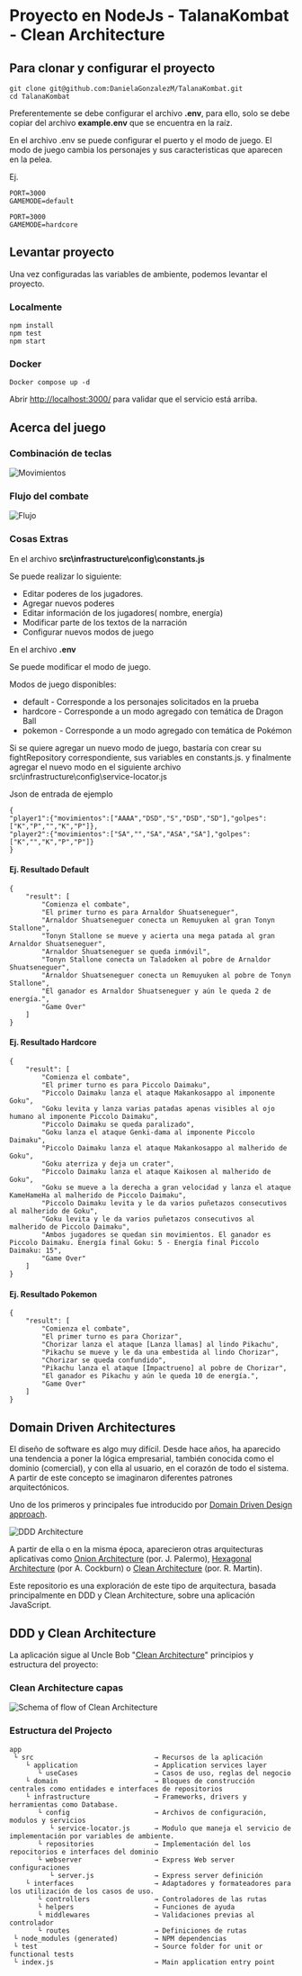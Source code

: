 # Proyecto en NodeJs - TalanaKombat - Clean Architecture

## Para clonar y configurar el proyecto

```
git clone git@github.com:DanielaGonzalezM/TalanaKombat.git
cd TalanaKombat
```
Preferentemente se debe configurar el archivo **.env**, para ello, solo se debe copiar del archivo **example.env** que se encuentra en la raíz.

En el archivo .env se puede configurar el puerto y el modo de juego.
El modo de juego cambia los personajes y sus caracteristicas que aparecen en la pelea.

Ej.
```
PORT=3000
GAMEMODE=default
```
```
PORT=3000
GAMEMODE=hardcore
```
## Levantar proyecto

Una vez configuradas las variables de ambiente, podemos levantar el proyecto.

### Localmente

```
npm install
npm test
npm start
```

### Docker

```
Docker compose up -d
```
Abrir [http://localhost:3000/](http://localhost:3000/) para validar que el servicio está arriba.

## Acerca del juego

### Combinación de teclas

![Movimientos](/doc/TalanaKombat_Movimientos.jpg)

### Flujo del combate

![Flujo](/doc/talanakombat_flujo.jpg)

### Cosas Extras

En el archivo **src\infrastructure\config\constants.js**

Se puede realizar lo siguiente:

* Editar poderes de los jugadores.
* Agregar nuevos poderes
* Editar información de los jugadores( nombre, energía)
* Modificar parte de los textos de la narración
* Configurar nuevos modos de juego

En el archivo **.env**

Se puede modificar el modo de juego.

Modos de juego disponibles:

* default  - Corresponde a los personajes solicitados en la prueba
* hardcore - Corresponde a un modo agregado con temática de Dragon Ball
* pokemon  - Corresponde a un modo agregado con temática de Pokémon

Si se quiere agregar un nuevo modo de juego, bastaría con crear su fightRepository correspondiente, sus variables en constants.js. y finalmente agregar el nuevo modo en el siguiente archivo
src\infrastructure\config\service-locator.js

Json de entrada de ejemplo

```
{
"player1":{"movimientos":["AAAA","DSD","S","DSD","SD"],"golpes":["K","P","","K","P"]},
"player2":{"movimientos":["SA","","SA","ASA","SA"],"golpes":["K","","K","P","P"]}
}
```
#### Ej. Resultado Default

```
{
    "result": [
        "Comienza el combate",
        "El primer turno es para Arnaldor Shuatseneguer",
        "Arnaldor Shuatseneguer conecta un Remuyuken al gran Tonyn Stallone",
        "Tonyn Stallone se mueve y acierta una mega patada al gran Arnaldor Shuatseneguer",
        "Arnaldor Shuatseneguer se queda inmóvil",
        "Tonyn Stallone conecta un Taladoken al pobre de Arnaldor Shuatseneguer",
        "Arnaldor Shuatseneguer conecta un Remuyuken al pobre de Tonyn Stallone",
        "El ganador es Arnaldor Shuatseneguer y aún le queda 2 de energía.",
        "Game Over"
    ]
}
```

#### Ej. Resultado Hardcore

```
{
    "result": [
        "Comienza el combate",
        "El primer turno es para Piccolo Daimaku",
        "Piccolo Daimaku lanza el ataque Makankosappo al imponente Goku",
        "Goku levita y lanza varias patadas apenas visibles al ojo humano al imponente Piccolo Daimaku",
        "Piccolo Daimaku se queda paralizado",
        "Goku lanza el ataque Genki-dama al imponente Piccolo Daimaku",
        "Piccolo Daimaku lanza el ataque Makankosappo al malherido de Goku",
        "Goku aterriza y deja un crater",
        "Piccolo Daimaku lanza el ataque Kaikosen al malherido de Goku",
        "Goku se mueve a la derecha a gran velocidad y lanza el ataque KameHameHa al malherido de Piccolo Daimaku",
        "Piccolo Daimaku levita y le da varios puñetazos consecutivos al malherido de Goku",
        "Goku levita y le da varios puñetazos consecutivos al malherido de Piccolo Daimaku",
        "Ambos jugadores se quedan sin movimientos. El ganador es Piccolo Daimaku. Energía final Goku: 5 - Energía final Piccolo Daimaku: 15",
        "Game Over"
    ]
}
```
#### Ej. Resultado Pokemon

```
{
    "result": [
        "Comienza el combate",
        "El primer turno es para Chorizar",
        "Chorizar lanza el ataque [Lanza llamas] al lindo Pikachu",
        "Pikachu se mueve y le da una embestida al lindo Chorizar",
        "Chorizar se queda confundido",
        "Pikachu lanza el ataque [Impactrueno] al pobre de Chorizar",
        "El ganador es Pikachu y aún le queda 10 de energía.",
        "Game Over"
    ]
}
```

## Domain Driven Architectures

El diseño de software es algo muy difícil. Desde hace años, ha aparecido una tendencia a poner la lógica empresarial, también conocida como el dominio (comercial), y con ella al usuario, en el corazón de todo el sistema. A partir de este concepto se imaginaron diferentes patrones arquitectónicos.

Uno de los primeros y principales fue introducido por [Domain Driven Design approach](http://dddsample.sourceforge.net/architecture.html).

![DDD Architecture](/doc/DDD_architecture.jpg)

A partir de ella o en la misma época, aparecieron otras arquitecturas aplicativas como [Onion Architecture](https://jeffreypalermo.com/2008/07/the-onion-architecture-part-1/) (por. J. Palermo), [Hexagonal Architecture](https://alistair.cockburn.us/hexagonal-architecture/) (por A. Cockburn) o [Clean Architecture](https://8thlight.com/blog/uncle-bob/2012/08/13/the-clean-architecture.html) (por. R. Martin).

Este repositorio es una exploración de este tipo de arquitectura, basada principalmente en DDD y Clean Architecture, sobre una aplicación JavaScript.

## DDD y Clean Architecture

La aplicación sigue al Uncle Bob "[Clean Architecture](https://8thlight.com/blog/uncle-bob/2012/08/13/the-clean-architecture.html)" principios y estructura del proyecto:

### Clean Architecture capas

![Schema of flow of Clean Architecture](/doc/Uncle_Bob_Clean_Architecture.jpg)

### Estructura del Projecto

```
app 
 └ src                              → Recursos de la aplicación 
    └ application                   → Application services layer
       └ useCases                   → Casos de uso, reglas del negocio 
    └ domain                        → Bloques de construcción centrales como entidades e interfaces de repositorios
    └ infrastructure                → Frameworks, drivers y herramientas como Database.
       └ config                     → Archivos de configuración, modulos y servicios
          └ service-locator.js      → Modulo que maneja el servicio de implementación por variables de ambiente.
       └ repositories               → Implementación del los repocitorios e interfaces del dominio
       └ webserver                  → Express Web server configuraciones
          └ server.js               → Express server definición
    └ interfaces                    → Adaptadores y formateadores para los utilización de los casos de uso.
       └ controllers                → Controladores de las rutas      
       └ helpers                    → Funciones de ayuda
       └ middlewares                → Validaciones previas al controlador
       └ routes                     → Definiciones de rutas
 └ node_modules (generated)         → NPM dependencias
 └ test                             → Source folder for unit or functional tests
 └ index.js                         → Main application entry point
```